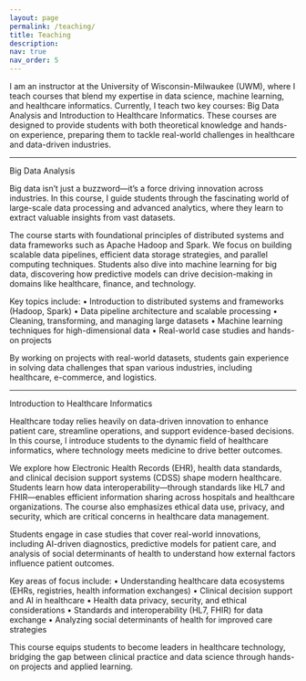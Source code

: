 ```yaml
---
layout: page
permalink: /teaching/
title: Teaching
description: 
nav: true
nav_order: 5
---
```



I am an instructor at the University of Wisconsin-Milwaukee (UWM), where I teach courses that blend my expertise in data science, machine learning, and healthcare informatics. Currently, I teach two key courses: Big Data Analysis and Introduction to Healthcare Informatics. These courses are designed to provide students with both theoretical knowledge and hands-on experience, preparing them to tackle real-world challenges in healthcare and data-driven industries.

-------------------
Big Data Analysis

Big data isn’t just a buzzword—it’s a force driving innovation across industries. In this course, I guide students through the fascinating world of large-scale data processing and advanced analytics, where they learn to extract valuable insights from vast datasets.

The course starts with foundational principles of distributed systems and data frameworks such as Apache Hadoop and Spark. We focus on building scalable data pipelines, efficient data storage strategies, and parallel computing techniques. Students also dive into machine learning for big data, discovering how predictive models can drive decision-making in domains like healthcare, finance, and technology.

Key topics include:
	•	Introduction to distributed systems and frameworks (Hadoop, Spark)
	•	Data pipeline architecture and scalable processing
	•	Cleaning, transforming, and managing large datasets
	•	Machine learning techniques for high-dimensional data
	•	Real-world case studies and hands-on projects

By working on projects with real-world datasets, students gain experience in solving data challenges that span various industries, including healthcare, e-commerce, and logistics.

-----------------------------

Introduction to Healthcare Informatics

Healthcare today relies heavily on data-driven innovation to enhance patient care, streamline operations, and support evidence-based decisions. In this course, I introduce students to the dynamic field of healthcare informatics, where technology meets medicine to drive better outcomes.

We explore how Electronic Health Records (EHR), health data standards, and clinical decision support systems (CDSS) shape modern healthcare. Students learn how data interoperability—through standards like HL7 and FHIR—enables efficient information sharing across hospitals and healthcare organizations. The course also emphasizes ethical data use, privacy, and security, which are critical concerns in healthcare data management.

Students engage in case studies that cover real-world innovations, including AI-driven diagnostics, predictive models for patient care, and analysis of social determinants of health to understand how external factors influence patient outcomes.

Key areas of focus include:
	•	Understanding healthcare data ecosystems (EHRs, registries, health information exchanges)
	•	Clinical decision support and AI in healthcare
	•	Health data privacy, security, and ethical considerations
	•	Standards and interoperability (HL7, FHIR) for data exchange
	•	Analyzing social determinants of health for improved care strategies

This course equips students to become leaders in healthcare technology, bridging the gap between clinical practice and data science through hands-on projects and applied learning.
